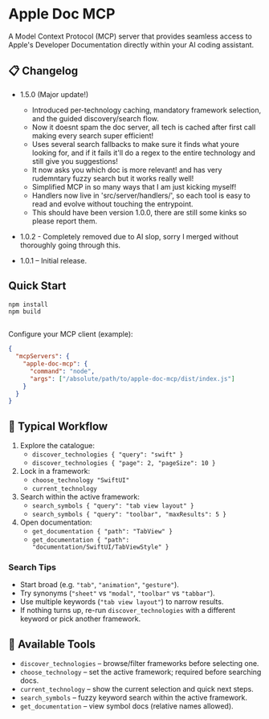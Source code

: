 # Apple Doc MCP

A Model Context Protocol (MCP) server that provides seamless access to Apple's Developer Documentation directly within your AI coding assistant.

## 📋 Changelog
- 1.5.0 (Major update!)
  - Introduced per-technology caching, mandatory framework selection, and the guided discovery/search flow.
  - Now it doesnt spam the doc server, all tech is cached after first call making every search super efficient!
  - Uses several search fallbacks to make sure it finds what youre looking for, and if it fails it'll do a regex to the entire technology and still give you suggestions!
  - It now asks you which doc is more relevant! and has very rudemntary fuzzy search but it works really well!
  - Simplified MCP in so many ways that I am just kicking myself!
  - Handlers now live in 'src/server/handlers/', so each tool is easy to read and evolve without touching the entrypoint.
  - This should have been version 1.0.0, there are still some kinks so please report them.

- 1.0.2 - Completely removed due to AI slop, sorry I merged without thoroughly going through this.
- 1.0.1 – Initial release.

## Quick Start

```bash
npm install
npm build
```

```"Use apple mcp select swiftui search tabbar"
```

Configure your MCP client (example):

```json
{
  "mcpServers": {
    "apple-doc-mcp": {
      "command": "node",
      "args": ["/absolute/path/to/apple-doc-mcp/dist/index.js"]
    }
  }
}
```

## 🔄 Typical Workflow

1. Explore the catalogue:
   - `discover_technologies { "query": "swift" }`
   - `discover_technologies { "page": 2, "pageSize": 10 }`
2. Lock in a framework:
   - `choose_technology "SwiftUI"`
   - `current_technology`
3. Search within the active framework:
   - `search_symbols { "query": "tab view layout" }`
   - `search_symbols { "query": "toolbar", "maxResults": 5 }`
4. Open documentation:
   - `get_documentation { "path": "TabView" }`
   - `get_documentation { "path": "documentation/SwiftUI/TabViewStyle" }`

### Search Tips
- Start broad (e.g. `"tab"`, `"animation"`, `"gesture"`).
- Try synonyms (`"sheet"` vs `"modal"`, `"toolbar"` vs `"tabbar"`).
- Use multiple keywords (`"tab view layout"`) to narrow results.
- If nothing turns up, re-run `discover_technologies` with a different keyword or pick another framework.

## 🧰 Available Tools
- `discover_technologies` – browse/filter frameworks before selecting one.
- `choose_technology` – set the active framework; required before searching docs.
- `current_technology` – show the current selection and quick next steps.
- `search_symbols` – fuzzy keyword search within the active framework.
- `get_documentation` – view symbol docs (relative names allowed).